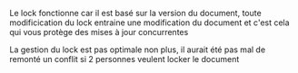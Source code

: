 Le lock fonctionne car il est basé sur la version du document, toute modificication du lock entraine une modification
du document et c'est cela qui vous protège des mises à jour concurrentes

La gestion du lock est pas optimale non plus, il aurait été pas mal de remonté un conflit si 2 personnes veulent locker
le document